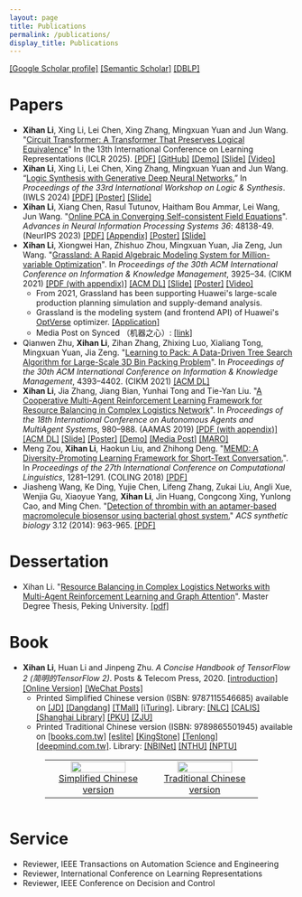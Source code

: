 ```yaml
---
layout: page
title: Publications
permalink: /publications/
display_title: Publications
---
```


<script type='text/javascript' src='https://d1bxh8uas1mnw7.cloudfront.net/assets/embed.js'></script>

[[Google Scholar profile]](https://scholar.google.com/citations?user=2Y-QNGEAAAAJ) [[Semantic Scholar]](https://www.semanticscholar.org/author/Xihan-Li/2108414275) [[DBLP]](https://dblp.org/pid/81/4133-1.html)

# Papers

- **Xihan Li**, Xing Li, Lei Chen, Xing Zhang, Mingxuan Yuan and Jun Wang. "[Circuit Transformer: A Transformer That Preserves Logical Equivalence](https://openreview.net/forum?id=kpnW12Lm9p)" In the 13th International Conference on Learning Representations (ICLR 2025). [[PDF]](https://openreview.net/pdf?id=kpnW12Lm9p) [[GitHub]](https://github.com/snowkylin/circuit-transformer) [[Demo]](https://huggingface.co/spaces/snowkylin/circuit-transformer-demo) [[Slide]](/assets/publications/circuit_transformer_slide.pdf) [[Video]](https://recorder-v3.slideslive.com/?share=100328&s=a4a304de-755a-4486-adb8-5e7393adeef6)
- **Xihan Li**, Xing Li, Lei Chen, Xing Zhang, Mingxuan Yuan and Jun Wang. “[Logic Synthesis with Generative Deep Neural Networks.](https://arxiv.org/abs/2406.04699)” In _Proceedings of the 33rd International Workshop on Logic & Synthesis_. (IWLS 2024) [[PDF]](https://arxiv.org/pdf/2406.04699) [[Poster]](/assets/publications/ctrw_IWLS2024poster.pdf) [[Slide]](/assets/publications/ctrw_IWLS2024slide.pdf)
- **Xihan Li**, Xiang Chen, Rasul Tutunov, Haitham Bou Ammar, Lei Wang, Jun Wang. "[Online PCA in Converging Self-consistent Field Equations](https://proceedings.neurips.cc/paper_files/paper/2023/hash/969c14957c0df5ce2db642b3a5fa985c-Abstract-Conference.html)". _Advances in Neural Information Processing Systems 36_: 48138-49. (NeurIPS 2023) [[PDF]](https://proceedings.neurips.cc/paper_files/paper/2023/file/969c14957c0df5ce2db642b3a5fa985c-Paper-Conference.pdf) [[Appendix]](https://proceedings.neurips.cc/paper_files/paper/2023/file/969c14957c0df5ce2db642b3a5fa985c-Supplemental-Conference.pdf) [[Poster]](/assets/Online-PCA/poster.pdf) [[Slide]](/assets/Online-PCA/slide.pdf)
- **Xihan Li**, Xiongwei Han, Zhishuo Zhou, Mingxuan Yuan, Jia Zeng, Jun Wang. "[Grassland: A Rapid Algebraic Modeling System for Million-variable Optimization](https://dl.acm.org/doi/10.1145/3459637.3481925)". In _Proceedings of the 30th ACM International Conference on Information & Knowledge Management_, 3925–34. (CIKM 2021) [[PDF (with appendix)]](https://arxiv.org/pdf/2108.04586.pdf) [[ACM DL]](https://dl.acm.org/doi/10.1145/3459637.3481925) [[Slide]]({{site.url}}/assets/grassland/grassland_slide.pdf) [[Poster]]({{site.url}}/assets/grassland/grassland_poster.pdf) [[Video]](https://app6ca5octe2206.pc.xiaoe-tech.com/detail/v_617b6fe4e4b0fa7d55ffa2ef/3)
  - From 2021, Grassland has been supporting Huawei's large-scale production planning simulation and supply-demand analysis.
  - Grassland is the modeling system (and frontend API) of Huawei's [OptVerse](https://www.huaweicloud.com/product/modelarts/optverse.html) optimizer. [[Application]](https://aclanthology.org/2023.acl-demo.45.pdf)
  - Media Post on Synced （机器之心）: [[link]](https://mp.weixin.qq.com/s/cs_iYxV_jhDoMnM4cITR0g)
- Qianwen Zhu, **Xihan Li**, Zihan Zhang, Zhixing Luo, Xialiang Tong, Mingxuan Yuan, Jia Zeng. "[Learning to Pack: A Data-Driven Tree Search Algorithm for Large-Scale 3D Bin Packing Problem](https://dl.acm.org/doi/10.1145/3459637.3481933)". In _Proceedings of the 30th ACM International Conference on Information & Knowledge Management_, 4393–4402. (CIKM 2021) [[ACM DL]](https://dl.acm.org/doi/10.1145/3459637.3481933)
- **Xihan Li**, Jia Zhang, Jiang Bian, Yunhai Tong and Tie-Yan Liu. "[A Cooperative Multi-Agent Reinforcement Learning Framework for Resource Balancing in Complex Logistics Network](http://www.ifaamas.org/Proceedings/aamas2019/forms/contents.htm#4A)". In _Proceedings of the 18th International Conference on Autonomous Agents and MultiAgent Systems_, 980–988. (AAMAS 2019) [[PDF (with appendix)]](https://arxiv.org/pdf/1903.00714.pdf) [[ACM DL]](https://dl.acm.org/doi/abs/10.5555/3306127.3331794) [[Slide]](https://drive.google.com/file/d/1D0ePPiuKKPD2klIu4lbTAJFHJ__vZXiS/view?usp=sharing) [[Poster]](https://drive.google.com/file/d/1tuJiH75KeLG9pA-7UsYq5Xe6-7ScyRKH/view?usp=sharing) [[Demo]](https://youtu.be/3lh6pFT349E) [[Media Post]](https://news.microsoft.com/apac/features/ai-and-cargo-shipping-full-speed-ahead-for-global-maritime-trade/) [[MARO]](https://github.com/microsoft/maro)
- Meng Zou, **Xihan Li**, Haokun Liu, and Zhihong Deng. "[MEMD: A Diversity-Promoting Learning Framework for Short-Text Conversation.](http://www.aclweb.org/anthology/C18-1109)". In _Proceedings of the 27th International Conference on Computational Linguistics_, 1281–1291. (COLING 2018) [[PDF]](https://aclanthology.org/C18-1109.pdf)
- Jiasheng Wang, Ke Ding, Yujie Chen, Lifeng Zhang, Zukai Liu, Angli Xue, Wenjia Gu, Xiaoyue Yang, **Xihan Li**, Jin Huang, Congcong Xing, Yunlong Cao, and Ming Chen. "[Detection of thrombin with an aptamer-based macromolecule biosensor using bacterial ghost system.](http://pubs.acs.org/doi/abs/10.1021/sb500018f)" *ACS synthetic biology* 3.12 (2014): 963-965. [[PDF]]({{site.url}}/assets/publications/Detection_of_Thrombin_with_an_Aptamer-Ba.pdf)

<!-- (https://underline.io/lecture/36231-grassland-a-rapid-algebraic-modeling-system-for-million-variable-optimization) -->

<!-- *: Equal contribution -->

# Dessertation

- Xihan Li. "[Resource Balancing in Complex Logistics Networks with Multi-Agent Reinforcement Learning and Graph Attention](https://thesis.lib.pku.edu.cn/docinfo.action?id1=2af54d60979bfe1690800f0090ec79f3&id2=b6IKQrUK%252F4c%253D)". Master Degree Thesis, Peking University. [[pdf]]({{site.url}}/assets/publications/Master_Degree_Thesis.pdf)

# Book

- **Xihan Li**, Huan Li and Jinpeng Zhu. *A Concise Handbook of TensorFlow 2 (简明的TensorFlow 2)*. Posts & Telecom Press, 2020. [[introduction]]({{site.url}}/tensorflow/2018/08/29/a-concise-handbook-of-tensorflow.html) [[Online Version]](https://tf.wiki) [[WeChat Posts]](https://mp.weixin.qq.com/mp/appmsgalbum?action=getalbum&__biz=MzU1OTMyNDcxMQ==&scene=23&album_id=1338132220393111552#wechat_redirect) 
  - Printed Simplified Chinese version (ISBN: 9787115546685) available on [[JD]](https://item.jd.com/12980534.html) [[Dangdang]](http://product.dangdang.com/29132630.html) [[TMall]](https://detail.tmall.com/item.htm?id=628240887768) [[iTuring]](https://www.ituring.com.cn/book/2705). Library: [[NLC]](http://opac.nlc.cn/F?func=item-global&doc_library=NLC01&doc_number=010962023) [[CALIS]](http://opac.calis.edu.cn/showHolding.do?subact=enterpage&fromType4Holding=fromSimpleList&oid4Holding=7c9c8a2acc95ff8deaae1f95708f4b0d&langBase4Holding=1) [[Shanghai Library]](https://vufind.library.sh.cn/Record/55271fb2-0b87-4769-aaba-630507ee8762) [[PKU]](https://pku.summon.serialssolutions.com/search?s.q=%E7%AE%80%E6%98%8E%E7%9A%84%20TensorFlow%202#!/search?ho=t&l=zh-CN&q=%E7%AE%80%E6%98%8E%E7%9A%84%20TensorFlow%202) [[ZJU]](http://opac.zju.edu.cn/F/5PC6PRFMMSX6AGSMY7EG943J43PQS9KKYKQHTPHPC3MK18UI3R-01935?func=full-set-set&set_number=230459&set_entry=000023&format=999)
  - Printed Traditional Chinese version (ISBN: 9789865501945) available on [[books.com.tw]](https://www.books.com.tw/products/0010891529) [[eslite]](https://www.eslite.com/product/1001313432682014264005) [[KingStone]](https://www.kingstone.com.tw/basic/2013120586819) [[Tenlong]](https://www.tenlong.com.tw/products/9789865501945) [[deepmind.com.tw]](https://deepmind.com.tw/?product=%e5%be%9e%e4%be%86%e6%b2%92%e6%9c%89%e9%80%99%e9%ba%bc%e6%98%8e%e7%99%bd%e9%81%8e%ef%bc%9atensorflow-%e4%b8%8a%e8%bb%8a%e5%b0%b1%e5%ad%b8%e6%9c%83dm2121). Library: [[NBINet]](http://nbinet3.ncl.edu.tw/search~S10*cht?/t{u5F9E}{u4F86}{u6C92}{u6709}{u9019}{u9EBC}{u660E}{u767D}{u904E}%3A+TensorFlow+{u4E0A}{u8ECA}{u5C31}{u5B78}{u6703}/t11{213d6c}{21314c}07{21467a}06{21435c}11{215b7d}14{216260}08{214321}05{214c7d}13{215c3e}+tensorflow+03{213026}07{215b32}12{213b4b}16{213a60}13{21435a}/-3%2C0%2C0%2CE/2exact&FF=t11{213d6c}{21314c}07{21467a}06{21435c}11{215b7d}14{216260}08{214321}05{214c7d}13{215c3e}+tensorflow03{213026}07{215b32}12{213b4b}16{213a60}13{21435a}&1%2C2%2C/indexsort=-) [[NTHU]](https://nthu.primo.exlibrisgroup.com/permalink/886UST_NTHU/vaplfb/alma9957239795006774) [[NPTU]](https://webpac.nptu.edu.tw/webpac/content.cfm?mid=1029076)

<center>
<table style="border: 0px; width: 75%">
    <tr>
        <td width="50%">
            <center>
                <a href="https://tf.wiki/zh_hans/">
                    <img src="{{site.url}}/assets/publications/tf_wiki_cover.jpg" width="75%"/> <br />
                    Simplified Chinese version
                </a>
            </center>
        </td>
        <td width="50%">
            <center>
                <a href="https://tf.wiki/zh_hant/">
                    <img src="{{site.url}}/assets/publications/tf_wiki_cover_zh_hant.jpg" width="75%"/> <br />
                    Traditional Chinese version           
                </a>
            </center>
        </td>
    </tr>
</table>
</center>

<style>
.clearfix::after {
  content: "";
  clear: both;
  display: table;
}
</style>

<div class="clearfix"></div>

# Service

- Reviewer, IEEE Transactions on Automation Science and Engineering
- Reviewer, International Conference on Learning Representations
- Reviewer, IEEE Conference on Decision and Control